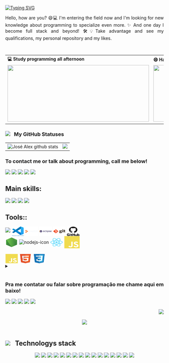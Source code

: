 [![Typing SVG](https://readme-typing-svg.herokuapp.com?font=Fira+Code&weight=1000&size=40&duration=4000&pause=1000&color=ffffff&left=true&vLeft=true&random=false&width=1000&lines=HELLO%2C+My+name+is+José+Alex+:%29;I'm+17+years+old;I+am+Brazilian;I'm+a+computer+science+student+:%29)](https://git.io/typing-svg)

<p align="justify"> Hello, how are you? 😄💻 I'm entering the field now and I'm looking for new knowledge about programming to specialize even more. ✨ And one day I become full stack and beyond! 🛠️💡Take advantage and see my qualifications, my personal repository and my likes. </p> <br>

<div align="center">
  <table>
    <tr>
      <td><b>💻 Study programming all afternoon </b></td>
      <td><b>😄 Have fun in my free time</b></td>
    </tr>
    <tr>
      <td><img src="https://res.cloudinary.com/practicaldev/image/fetch/s--yH1__SZq--/c_limit%2Cf_auto%2Cfl_progressive%2Cq_auto%2Cw_775/https://dev-to-uploads.s3.amazonaws.com/uploads/articles/ytshyt5ieabbodlgx2gr.png" width="450px" height="180px"></td>
      <td><img src="https://giffiles.alphacoders.com/219/219969.gif" width="450px" height="180px"> </td>
    </tr>
  </table>
</div>

<h3 align="left"><img src="https://raw.githubusercontent.com/kaueMarques/kaueMarques/master/hi.gif" height="30px"> &nbsp; My GitHub Statuses</h3>

<div align="center">
  <table>
    <tr>
      <td><img height="180em" src="https://github-readme-stats.vercel.app/api?username=alexx-pereira&hide_title=true&show_icons=true&include_all_commits=false&count_private=true&line_height=25&hide=issues&hide_border=true&title_color=FFBD59&icon_color=FFBD59&text_color=ffffff&bg_color=000000" alt="José Alex github stats" /></td>
      <td><img height="180em" src="https://github-readme-stats.vercel.app/api/top-langs/?username=alexx-pereira&layout=compact&hide_title=false&show_icons=true&include_all_commits=false&count_private=true&line_height=25&hide=issues&hide_border=true&title_color=FFBD59&text_color=ffffff&bg_color=000000"/></td>
    </tr>
  </table>
</div>

<h3 align="left">To contact me or talk about programming, call me below!</h3>
 
<div> 
  <a href="" target="_blank"><img src="https://img.shields.io/badge/YouTube-000?style=for-the-badge&logo=youtube&logoColor=FFBD59" target="_blank"></a>
  <a href="" target="_blank"><img src="https://img.shields.io/badge/-Instagram-000?style=for-the-badge&logo=instagram&logoColor=FFBD59" target="_blank"></a>
  <a href="" target="_blank"><img src="https://img.shields.io/badge/Discord-000?style=for-the-badge&logo=discord&logoColor=FFBD59" target="_blank"></a> 
  <a href="mailto:jasp1@aluno.ifal.edu.br"><img src="https://img.shields.io/badge/-Gmail-000?style=for-the-badge&logo=gmail&logoColor=FFBD59" target="_blank"></a>
  <a href="" target="_blank"><img src="https://img.shields.io/badge/-LinkedIn-000?style=for-the-badge&logo=linkedin&logoColor=FFBD59" target="_blank"></a>
</div>

   <!-- 

    <img align="right" height="590em" src="https://raw.githubusercontent.com/gist/alexx-pereira/fe606d23c1879116a6a5798f99840fe6/raw/8fe1c138604b9dddbffb865bdd142ddda7c301d2/alex-github-card.svg"/>
    
    -->





    

<div  align="left"> 
  <div style="display: inline_block">

  <h2 align="left">Main skills: </h2>

 

   <a href="" target="_blank"><img src="https://img.shields.io/badge/HTML5-E34F26?style=for-the-badge&logo=html5&logoColor=white" target="_blank"></a>
   <a href="" target="_blank"><img src="https://img.shields.io/badge/CSS3-1572B6?style=for-the-badge&logo=css3&logoColor=white" target="_blank"></a>
   <a href="" target="_blank"><img src="https://img.shields.io/badge/-figma-366994?style=for-the-badge&logo=figma&labelColor=366994" target="_blank"></a>
   <a href="" target="_blank"><img src="https://img.shields.io/badge/Java-007396?style=for-the-badge&logo=java&logoColor=white" target="_blank"></a>
   <h2 align="left"> Tools:: </h2>
   <a href="" target="_blank"><img src="https://img.shields.io/badge/-Visual%20Studio%20Code-404137?style=for-the-badge&logo=visual-studio-code&logoColor=404137&labelColor=000000" target="_blank"></a>

   <img align="center" height="30" width="40" alt="Vs.Code" src="https://raw.githubusercontent.com/devicons/devicon/45200e3f2efe9e30a370be0504e97a8acf64bdd4/icons/vscode/vscode-original-wordmark.svg">
   <img align="center" height="30" width="40" alt="Replit" src="https://raw.githubusercontent.com/devicons/devicon/45200e3f2efe9e30a370be0504e97a8acf64bdd4/icons/replit/replit-original-wordmark.svg">
   <img align="center" height="30" width="40" alt="Eclipse" src="https://raw.githubusercontent.com/devicons/devicon/45200e3f2efe9e30a370be0504e97a8acf64bdd4/icons/eclipse/eclipse-original-wordmark.svg">
   <img align="center" height="30" width="40" alt="Git" src="https://raw.githubusercontent.com/devicons/devicon/45200e3f2efe9e30a370be0504e97a8acf64bdd4/icons/git/git-original-wordmark.svg">
   <img align="center" height="30" width="40" alt="GitHub" src="https://raw.githubusercontent.com/devicons/devicon/45200e3f2efe9e30a370be0504e97a8acf64bdd4/icons/github/github-original-wordmark.svg">
   </div>






<img align="center" height="30" width="40" alt="nodejs-icon" src="https://raw.githubusercontent.com/devicons/devicon/master/icons/nodejs/nodejs-original.svg">
    <img align="center" height="30" width="40" alt="nodejs-icon" src="https://raw.githubusercontent.com/jmnote/z-icons/master/svg/cpp.svg">

 <img align="center" height="30" width="40" alt="react-icon" src="https://raw.githubusercontent.com/devicons/devicon/master/icons/react/react-original.svg">




<img align="center" height="40" width="50" alt="js-icon"  src="https://raw.githubusercontent.com/devicons/devicon/master/icons/javascript/javascript-plain.svg">


    
<div style="display: inline_block"><br>
  <img align="center" alt="Js" height="30" width="40" src="https://raw.githubusercontent.com/devicons/devicon/master/icons/javascript/javascript-plain.svg">
  <img align="center" alt="HTML" height="30" width="40" src="https://raw.githubusercontent.com/devicons/devicon/master/icons/html5/html5-original.svg">
  <img align="center" alt="CSS" height="30" width="40" src="https://raw.githubusercontent.com/devicons/devicon/master/icons/css3/css3-original.svg">
 
</div>


<details align="left">
  <summary></summary> 
 
  <img align="center" src="https://raw.githubusercontent.com/gist/alexx-pereira/55a05646910e390ccb1e3cfb08bd13d3/raw/1c7c236c1c6645f1a3460ba9857d42727b70245e/decoration-github2.svg"> <br>

- Gosto de jogos multiplayer 5v5 como Honor of Kings.
- Gosto de lugares calmos e com pouca movimentação.
- Gosto de ter as minhas coisas bem limpas e organizadas, pelomenos quando eu não estou trabalhando 🤣.
- Gosto de músicas com ideologia forte.
- Gosto de animes/mangas e mexer em coisas como:
   - Indústria 4.0 (IOT, Robótica, Modelagem e impressão 3d, Corte a laser, Drones, Eletrônica);
   - Dar aula.

</details>

 
<br>
 
### Pra me contatar ou falar sobre programação me chame aqui em baixo!
 
<div> 
  <a href="" target="_blank"><img src="https://img.shields.io/badge/YouTube-FF0000?style=for-the-badge&logo=youtube&logoColor=white" target="_blank"></a>
  <a href="" target="_blank"><img src="https://img.shields.io/badge/-Instagram-%23E4405F?style=for-the-badge&logo=instagram&logoColor=white" target="_blank"></a>
  <a href="" target="_blank"><img src="https://img.shields.io/badge/Discord-7289DA?style=for-the-badge&logo=discord&logoColor=white" target="_blank"></a> 
  <a href="mailto:jasp1@aluno.ifal.edu.br"><img src="https://img.shields.io/badge/-Gmail-%23333?style=for-the-badge&logo=gmail&logoColor=white" target="_blank"></a>
  <a href="" target="_blank"><img src="https://img.shields.io/badge/-LinkedIn-%230077B5?style=for-the-badge&logo=linkedin&logoColor=white" target="_blank"></a>
</div>


<img align="right" src="https://komarev.com/ghpvc/?username=alexx-pereira&color=2654FF&abbreviated=true&style=flat-square"><br>
<div align="center">
  <a href="https://github.com/alexx-pereira">
    <img align="center" src="https://raw.githubusercontent.com/gist/alexx-pereira/d3a956e8ad653734888818b163e97e68/raw/1e541c3ad996acb4ef1c1855151e47988fac6391/decoretion-github.svg" ">
  </a>
</div>
<br>

## <img src="https://raw.githubusercontent.com/kaueMarques/kaueMarques/master/hi.gif" height="30px"> &nbsp; Technologys stack

<div align="center">
  <!-- Python --> <img src="https://img.shields.io/badge/Python-14354C?style=for-the-badge&logo=python&logoColor=white">
  <!-- JavaScript --> <img src="https://img.shields.io/badge/JavaScript-F7DF1E?style=for-the-badge&logo=javascript&logoColor=black">
  <!-- HTML --> <img src="https://img.shields.io/badge/HTML5-E34F26?style=for-the-badge&logo=html5&logoColor=white">
  <!-- CSS --> <img src="https://img.shields.io/badge/CSS3-1572B6?style=for-the-badge&logo=css3&logoColor=white">
  <!-- Node.js --> <img src="https://img.shields.io/badge/Node.js-43853D?style=for-the-badge&logo=node.js&logoColor=white">
  <!-- Java --> <img src="https://img.shields.io/badge/Java-ED8B00?style=for-the-badge&logo=openjdk&logoColor=white">
  <!-- Bootstrap --> <img src="https://img.shields.io/badge/Bootstrap-563D7C?style=for-the-badge&logo=bootstrap&logoColor=white">
  <!-- Canva --> <img src="https://img.shields.io/badge/Canva-%2300C4CC.svg?&style=for-the-badge&logo=Canva&logoColor=white">
  <!-- Figma --> <img src="https://img.shields.io/badge/Figma-F24E1E?style=for-the-badge&logo=figma&logoColor=white">
  <!-- Arduino IDE --> <img src="https://img.shields.io/badge/Arduino_IDE-00979D?style=for-the-badge&logo=arduino&logoColor=white">
  <!-- SQL --> <img src="https://img.shields.io/badge/Microsoft%20SQL%20Server-CC2927?style=for-the-badge&logo=microsoft%20sql%20server&logoColor=white">
  <!-- Eclipse --> <img src="https://img.shields.io/badge/Eclipse-2C2255?style=for-the-badge&logo=eclipse&logoColor=white">
  <!-- Google Chits --> <img src="https://img.shields.io/badge/Google%20Sheets-34A853?style=for-the-badge&logo=google-sheets&logoColor=white">
  <!-- Git --> <img src="https://img.shields.io/badge/GIT-E44C30?style=for-the-badge&logo=git&logoColor=white">
  <!-- Git Hub--> <img src="https://img.shields.io/badge/-GitHub-62C7C9?style=for-the-badge&logo=github&labelColor=62C7C9">
  <!-- Visual Studio Code--> <img src="https://img.shields.io/badge/-Visual%20Studio%20Code-6420FF?style=for-the-badge&logo=visual-studio-code&logoColor=white&labelColor=6420FF">
  <br>
</div>
